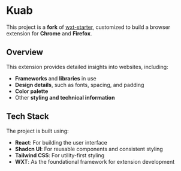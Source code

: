# Kuab

This project is a **fork** of [wxt-starter](https://github.com/mefengl/wxt-starter), customized to build a browser extension for **Chrome** and **Firefox**.

## Overview

This extension provides detailed insights into websites, including:

- **Frameworks** and **libraries** in use
- **Design details**, such as fonts, spacing, and padding
- **Color palette**
- Other **styling and technical information**

## Tech Stack

The project is built using:

- **React**: For building the user interface
- **Shadcn UI**: For reusable components and consistent styling
- **Tailwind CSS**: For utility-first styling
- **WXT**: As the foundational framework for extension development
